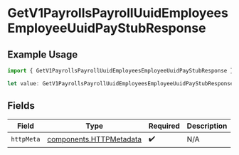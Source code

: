 # GetV1PayrollsPayrollUuidEmployeesEmployeeUuidPayStubResponse

## Example Usage

```typescript
import { GetV1PayrollsPayrollUuidEmployeesEmployeeUuidPayStubResponse } from "@gusto/embedded-api/models/operations/getv1payrollspayrolluuidemployeesemployeeuuidpaystub.js";

let value: GetV1PayrollsPayrollUuidEmployeesEmployeeUuidPayStubResponse = {};
```

## Fields

| Field                                                              | Type                                                               | Required                                                           | Description                                                        |
| ------------------------------------------------------------------ | ------------------------------------------------------------------ | ------------------------------------------------------------------ | ------------------------------------------------------------------ |
| `httpMeta`                                                         | [components.HTTPMetadata](../../models/components/httpmetadata.md) | :heavy_check_mark:                                                 | N/A                                                                |
